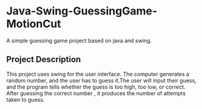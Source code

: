 # Java-Swing-GuessingGame-MotionCut
A simple guessing game project based on java and swing. 

## Project Description
This project uses swing for the user interface. The computer generates a random number, and the user has to guess it.The user will input their guess, and the program tells whether the guess is too high, too low, or correct. After guessing the correct number , it produces the number of attempts taken to guess.

